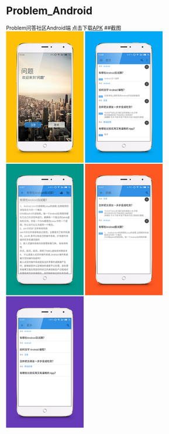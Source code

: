 # Problem_Android
Problem问答社区Android端
点击下载[APK](https://github.com/TuuZed/Problem_Android/raw/master/apk/problem_0.1.apk)
##截图
![image](https://github.com/TuuZed/Problem_Android/blob/master/images/01.png) 
![image](https://github.com/TuuZed/Problem_Android/blob/master/images/02.png) 
![image](https://github.com/TuuZed/Problem_Android/blob/master/images/03.png) 
![image](https://github.com/TuuZed/Problem_Android/blob/master/images/04.png) 
![image](https://github.com/TuuZed/Problem_Android/blob/master/images/05.png) 

